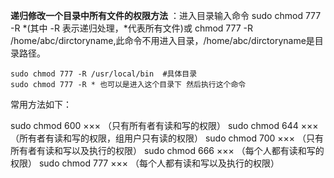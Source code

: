 **递归修改一个目录中所有文件的权限方法** ：进入目录输入命令 sudo  chmod 777 -R *(其中 -R 表示递归处理，*代表所有文件)或 chmod 777 -R /home/abc/dirctoryname,此命令不用进入目录，/home/abc/dirctoryname是目录路径。

 



```
sudo chmod 777 -R /usr/local/bin  #具体目录
sudo chmod 777 -R * 也可以是进入这个目录下 然后执行这个命令
```

 

常用方法如下：

sudo chmod 600 ××× （只有所有者有读和写的权限）
sudo chmod 644 ××× （所有者有读和写的权限，组用户只有读的权限）
sudo chmod 700 ××× （只有所有者有读和写以及执行的权限）
sudo chmod 666 ××× （每个人都有读和写的权限）
sudo chmod 777 ××× （每个人都有读和写以及执行的权限）